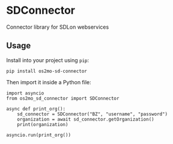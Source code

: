 <!--
SPDX-FileCopyrightText: Magenta ApS

SPDX-License-Identifier: MPL-2.0
-->

# SDConnector

Connector library for SDLon webservices

## Usage
Install into your project using `pip`:
```
pip install os2mo-sd-connector
```

Then import it inside a Python file:
```
import asyncio
from os2mo_sd_connector import SDConnector

async def print_org():
    sd_connector = SDConnector("BZ", "username", "password")
    organization = await sd_connector.getOrganization()
    print(organization)

asyncio.run(print_org())
```

